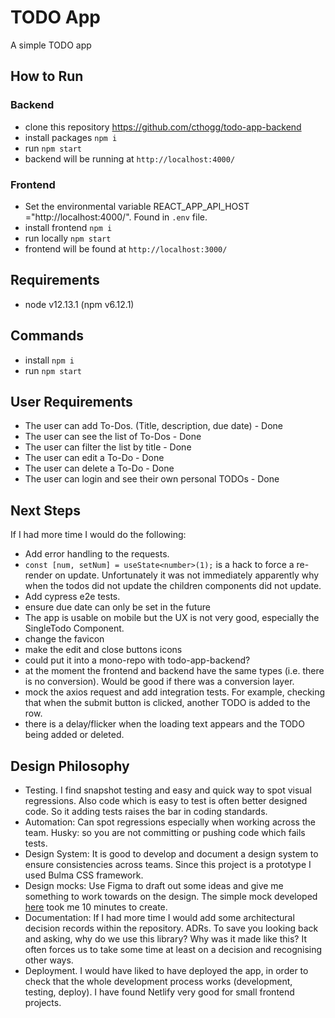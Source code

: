 # TODO App

A simple TODO app

## How to Run

### Backend
- clone this repository https://github.com/cthogg/todo-app-backend
- install packages `npm i` 
- run `npm start` 
- backend will be running at `http://localhost:4000/`

### Frontend
- Set the environmental variable REACT_APP_API_HOST ="http://localhost:4000/". Found in
`.env` file.
- install frontend `npm i`
- run locally `npm start`
- frontend will be found at `http://localhost:3000/`

## Requirements
- node v12.13.1 (npm v6.12.1)


## Commands
- install `npm i`
- run `npm start`

## User Requirements
- The user can add To-Dos. (Title, description, due date) - Done
- The user can see the list of To-Dos - Done
- The user can filter the list by title - Done
- The user can edit a To-Do - Done
- The user can delete a To-Do - Done
- The user can login and see their own personal TODOs - Done

## Next Steps
If I had more time I would do the following:
- Add error handling to the requests.
- `const [num, setNum] = useState<number>(1);` is a hack to force a re-render on update. Unfortunately it was not immediately apparently why when the todos did not update the children components did not update.
- Add cypress e2e tests.
- ensure due date can only be set in the future
- The app is usable on mobile but the UX is not very good, especially the SingleTodo Component.
- change the favicon
- make the edit and close buttons icons
- could put it into a mono-repo with todo-app-backend? 
- at the moment the frontend and backend have the same types (i.e. there is no conversion). Would be good if there was a conversion layer.
- mock the axios request and add integration tests. For example, checking that when the submit button is clicked, another TODO is added to the row.
- there is a delay/flicker when the loading text appears and the TODO being added or deleted.


## Design Philosophy
- Testing. I find snapshot testing and easy and quick way to spot visual regressions. Also code which is easy to test is often better designed code. So it adding tests raises the bar in coding standards. 
- Automation: Can spot regressions especially when working across the team. Husky: so you are not committing or pushing code which fails tests.
- Design System: It is good to develop and document a design system to ensure consistencies across teams. Since this project is a prototype I used Bulma CSS framework.
- Design mocks: Use Figma to draft out some ideas and give me something to work towards on the design. The simple mock developed [here](https://www.figma.com/file/MdpzCRojKHqawz7i9TTiwn/todo-app-frontend?node-id=0%3A1) took me 10 minutes to create. 
- Documentation: If I had more time I would add some architectural decision records within the repository. ADRs. To save you looking back and asking, why do we use this library? Why was it made like this? It often forces us to take some time at least on a decision and recognising other ways.
- Deployment. I would have liked to have deployed the app, in order to check that the whole development process works (development, testing, deploy). I have found Netlify very good for small frontend projects.